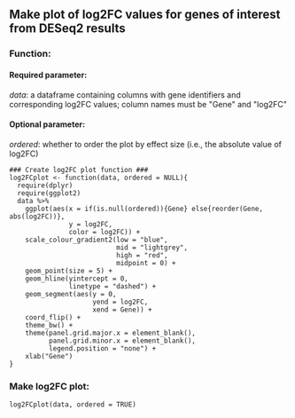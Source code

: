 ## Make plot of log2FC values for genes of interest from DESeq2 results

### Function:

#### Required parameter:
*data*: a dataframe containing columns with gene identifiers and corresponding log2FC values; column names must be "Gene" and "log2FC"


#### Optional parameter:
*ordered*: whether to order the plot by effect size (i.e., the absolute value of log2FC)

```
### Create log2FC plot function ###
log2FCplot <- function(data, ordered = NULL){
  require(dplyr)
  require(ggplot2)
  data %>%
    ggplot(aes(x = if(is.null(ordered)){Gene} else{reorder(Gene, abs(log2FC))},
               y = log2FC,
               color = log2FC)) +
    scale_colour_gradient2(low = "blue",
                           mid = "lightgrey",
                           high = "red",
                           midpoint = 0) +
    geom_point(size = 5) +
    geom_hline(yintercept = 0,
               linetype = "dashed") +
    geom_segment(aes(y = 0, 
                     yend = log2FC, 
                     xend = Gene)) +
    coord_flip() +
    theme_bw() +
    theme(panel.grid.major.x = element_blank(),
          panel.grid.minor.x = element_blank(),
          legend.position = "none") +
    xlab("Gene")
}
```

### Make log2FC plot:
```
log2FCplot(data, ordered = TRUE)
```
